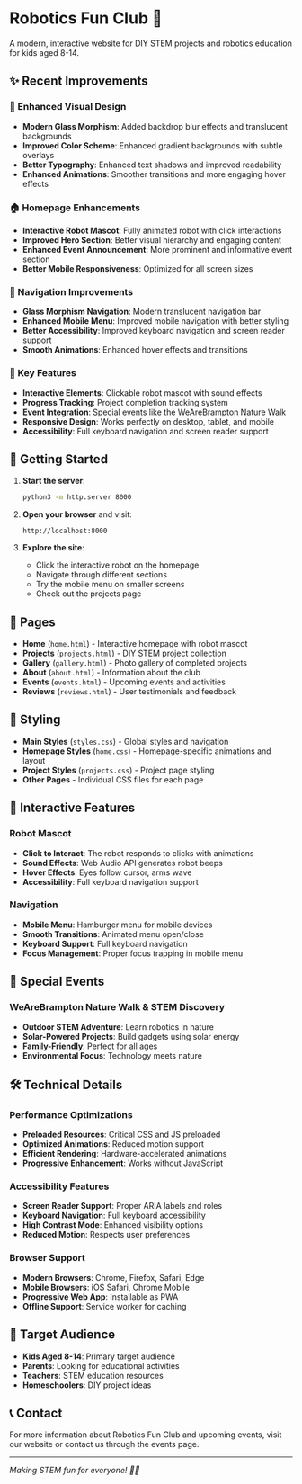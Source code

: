 # Robotics Fun Club 🚀

A modern, interactive website for DIY STEM projects and robotics education for kids aged 8-14.

## ✨ Recent Improvements

### 🎨 Enhanced Visual Design
- **Modern Glass Morphism**: Added backdrop blur effects and translucent backgrounds
- **Improved Color Scheme**: Enhanced gradient backgrounds with subtle overlays
- **Better Typography**: Enhanced text shadows and improved readability
- **Enhanced Animations**: Smoother transitions and more engaging hover effects

### 🏠 Homepage Enhancements
- **Interactive Robot Mascot**: Fully animated robot with click interactions
- **Improved Hero Section**: Better visual hierarchy and engaging content
- **Enhanced Event Announcement**: More prominent and informative event section
- **Better Mobile Responsiveness**: Optimized for all screen sizes

### 🧭 Navigation Improvements
- **Glass Morphism Navigation**: Modern translucent navigation bar
- **Enhanced Mobile Menu**: Improved mobile navigation with better styling
- **Better Accessibility**: Improved keyboard navigation and screen reader support
- **Smooth Animations**: Enhanced hover effects and transitions

### 🎯 Key Features
- **Interactive Elements**: Clickable robot mascot with sound effects
- **Progress Tracking**: Project completion tracking system
- **Event Integration**: Special events like the WeAreBrampton Nature Walk
- **Responsive Design**: Works perfectly on desktop, tablet, and mobile
- **Accessibility**: Full keyboard navigation and screen reader support

## 🚀 Getting Started

1. **Start the server**:
   ```bash
   python3 -m http.server 8000
   ```

2. **Open your browser** and visit:
   ```
   http://localhost:8000
   ```

3. **Explore the site**:
   - Click the interactive robot on the homepage
   - Navigate through different sections
   - Try the mobile menu on smaller screens
   - Check out the projects page

## 📱 Pages

- **Home** (`home.html`) - Interactive homepage with robot mascot
- **Projects** (`projects.html`) - DIY STEM project collection
- **Gallery** (`gallery.html`) - Photo gallery of completed projects
- **About** (`about.html`) - Information about the club
- **Events** (`events.html`) - Upcoming events and activities
- **Reviews** (`reviews.html`) - User testimonials and feedback

## 🎨 Styling

- **Main Styles** (`styles.css`) - Global styles and navigation
- **Homepage Styles** (`home.css`) - Homepage-specific animations and layout
- **Project Styles** (`projects.css`) - Project page styling
- **Other Pages** - Individual CSS files for each page

## 🤖 Interactive Features

### Robot Mascot
- **Click to Interact**: The robot responds to clicks with animations
- **Sound Effects**: Web Audio API generates robot beeps
- **Hover Effects**: Eyes follow cursor, arms wave
- **Accessibility**: Full keyboard navigation support

### Navigation
- **Mobile Menu**: Hamburger menu for mobile devices
- **Smooth Transitions**: Animated menu open/close
- **Keyboard Support**: Full keyboard navigation
- **Focus Management**: Proper focus trapping in mobile menu

## 🌟 Special Events

### WeAreBrampton Nature Walk & STEM Discovery
- **Outdoor STEM Adventure**: Learn robotics in nature
- **Solar-Powered Projects**: Build gadgets using solar energy
- **Family-Friendly**: Perfect for all ages
- **Environmental Focus**: Technology meets nature

## 🛠️ Technical Details

### Performance Optimizations
- **Preloaded Resources**: Critical CSS and JS preloaded
- **Optimized Animations**: Reduced motion support
- **Efficient Rendering**: Hardware-accelerated animations
- **Progressive Enhancement**: Works without JavaScript

### Accessibility Features
- **Screen Reader Support**: Proper ARIA labels and roles
- **Keyboard Navigation**: Full keyboard accessibility
- **High Contrast Mode**: Enhanced visibility options
- **Reduced Motion**: Respects user preferences

### Browser Support
- **Modern Browsers**: Chrome, Firefox, Safari, Edge
- **Mobile Browsers**: iOS Safari, Chrome Mobile
- **Progressive Web App**: Installable as PWA
- **Offline Support**: Service worker for caching

## 🎯 Target Audience

- **Kids Aged 8-14**: Primary target audience
- **Parents**: Looking for educational activities
- **Teachers**: STEM education resources
- **Homeschoolers**: DIY project ideas

## 📞 Contact

For more information about Robotics Fun Club and upcoming events, visit our website or contact us through the events page.

---

*Making STEM fun for everyone! 🤖✨*
